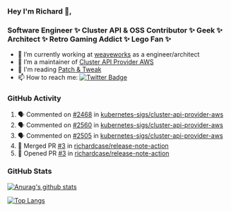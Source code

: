 ### Hey I'm Richard 👋, 

<h3 align="left">Software Engineer ✨ Cluster API & OSS Contributor ✨ Geek ✨ Architect ✨ Retro Gaming Addict ✨ Lego Fan ✨</h3>

- 🔭 I’m currently working at [weaveworks](https://github.com/weaveworks) as a engineer/architect
- 👯 I’m a maintainer of [Cluster API Provider AWS](https://github.com/kubernetes-sigs/cluster-api-provider-aws)
- 💬 I'm reading [Patch & Tweak](https://bjooks.com/products/patch-tweak-exploring-modular-synthesis)
- 📫 How to reach me: [![Twitter Badge](https://img.shields.io/badge/-@fruit_case-00acee?style=flat&logo=Twitter&logoColor=white)](https://twitter.com/intent/follow?screen_name=fruit_case "Follow on Twitter")

### GitHub Activity 

<!--START_SECTION:activity-->
1. 🗣 Commented on [#2468](https://github.com/kubernetes-sigs/cluster-api-provider-aws/issues/2468) in [kubernetes-sigs/cluster-api-provider-aws](https://github.com/kubernetes-sigs/cluster-api-provider-aws)
2. 🗣 Commented on [#2560](https://github.com/kubernetes-sigs/cluster-api-provider-aws/issues/2560) in [kubernetes-sigs/cluster-api-provider-aws](https://github.com/kubernetes-sigs/cluster-api-provider-aws)
3. 🗣 Commented on [#2505](https://github.com/kubernetes-sigs/cluster-api-provider-aws/issues/2505) in [kubernetes-sigs/cluster-api-provider-aws](https://github.com/kubernetes-sigs/cluster-api-provider-aws)
4. 🎉 Merged PR [#3](https://github.com/richardcase/release-note-action/pull/3) in [richardcase/release-note-action](https://github.com/richardcase/release-note-action)
5. 💪 Opened PR [#3](https://github.com/richardcase/release-note-action/pull/3) in [richardcase/release-note-action](https://github.com/richardcase/release-note-action)
<!--END_SECTION:activity-->

### GitHub Stats

[![Anurag's github stats](https://github-readme-stats.vercel.app/api?username=richardcase&count_private=true&show_icons=true)](https://github.com/anuraghazra/github-readme-stats)

[![Top Langs](https://github-readme-stats.vercel.app/api/top-langs/?username=richardcase&hide=html&layout=compact)](https://github.com/anuraghazra/github-readme-stats)
